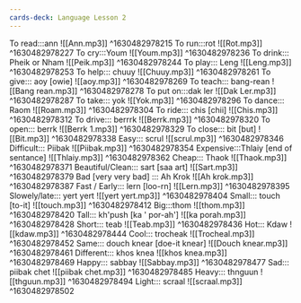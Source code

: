 ```yaml
---
cards-deck: Language Lesson 2
---
```


To read:::ann ![[Ann.mp3]]
^1630482978215
To run:::rot ![[Rot.mp3]]
^1630482978227
To cry:::Youm ![[Youm.mp3]]
^1630482978236
To drink::: Pheik or Nham ![[Peik.mp3]]
^1630482978244
To play::: Leng ![[Leng.mp3]]
^1630482978253
To help::: chuuy ![[Chuuy.mp3]]
^1630482978261
To give::: aoy [owie] ![[aoy.mp3]]
^1630482978269
To teach::: bang-rean ![[Bang rean.mp3]]
^1630482978278
To put on:::dak ler ![[Dak Ler.mp3]]
^1630482978287
To take::: yok ![[Yok.mp3]]
^1630482978296
To dance::: Raom ![[Roam.mp3]]
^1630482978304
To ride::: chis [chii] ![[Chis.mp3]]
^1630482978312
To drive::: berrrk ![[Berrk.mp3]]
^1630482978320
To open::: berrk ![[Berrk 1.mp3]]
^1630482978329
To close::: bit [but] ![[Bit.mp3]]
^1630482978338
Easy::: scrul ![[scrul.mp3]]
^1630482978346
Difficult::: Piibak ![[Piibak.mp3]]
^1630482978354
Expensive:::Thlaiy [end of sentance] ![[Thlaiy.mp3]]
^1630482978362
Cheap::: Thaok ![[Thaok.mp3]]
^1630482978371
Beautiful/Clean::: sart [saa art] ![[Sart.mp3]]
^1630482978379
Bad [very very bad] ::: Ah Krok ![[Ah krok.mp3]]
^1630482978387
Fast / Early::: lern [loo-rn] ![[Lern.mp3]]
^1630482978395
Slowely/late::: yert yert ![[yert yert.mp3]]
^1630482978404
Small::: touch [to-it] ![[touch.mp3]]
^1630482978412
Big:::thom ![[thom.mp3]] 
^1630482978420
Tall::: kh'push [ka ' por-ah'] ![[ka porah.mp3]]
^1630482978428
Short::: teab ![[Teab.mp3]]
^1630482978436
Hot::: Kdaw ![[kdaw.mp3]]
^1630482978444
Cool::: trocheak ![[Trocheal.mp3]]
^1630482978452
Same::: douch knear [doe-it knear] ![[Douch knear.mp3]]
^1630482978461
Different::: khos knea ![[khos knea.mp3]]
^1630482978469
Happy::: sabbay ![[Sabbay.mp3]]
^1630482978477
Sad::: piibak chet ![[piibak chet.mp3]]
^1630482978485
Heavy::: thnguun ![[thguun.mp3]]
^1630482978494
Light::: scraal ![[scraal.mp3]]
^1630482978502
